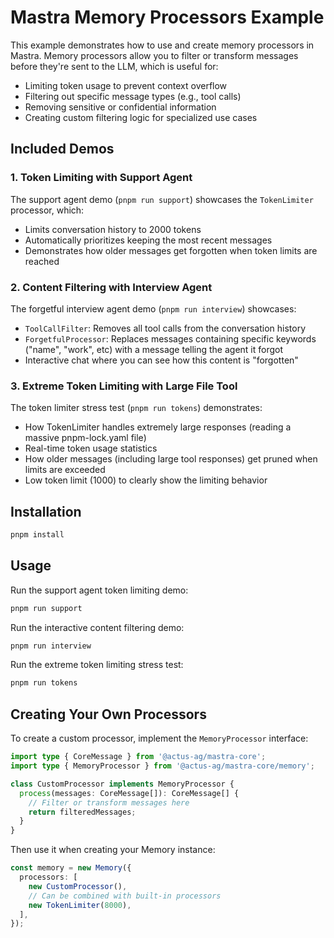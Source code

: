 # Mastra Memory Processors Example

This example demonstrates how to use and create memory processors in Mastra. Memory processors allow you to filter or transform messages before they're sent to the LLM, which is useful for:

- Limiting token usage to prevent context overflow
- Filtering out specific message types (e.g., tool calls)
- Removing sensitive or confidential information
- Creating custom filtering logic for specialized use cases

## Included Demos

### 1. Token Limiting with Support Agent

The support agent demo (`pnpm run support`) showcases the `TokenLimiter` processor, which:

- Limits conversation history to 2000 tokens
- Automatically prioritizes keeping the most recent messages
- Demonstrates how older messages get forgotten when token limits are reached

### 2. Content Filtering with Interview Agent

The forgetful interview agent demo (`pnpm run interview`) showcases:

- `ToolCallFilter`: Removes all tool calls from the conversation history
- `ForgetfulProcessor`: Replaces messages containing specific keywords ("name", "work", etc) with a message telling the agent it forgot
- Interactive chat where you can see how this content is "forgotten"

### 3. Extreme Token Limiting with Large File Tool

The token limiter stress test (`pnpm run tokens`) demonstrates:

- How TokenLimiter handles extremely large responses (reading a massive pnpm-lock.yaml file)
- Real-time token usage statistics
- How older messages (including large tool responses) get pruned when limits are exceeded
- Low token limit (1000) to clearly show the limiting behavior

## Installation

```bash
pnpm install
```

## Usage

Run the support agent token limiting demo:

```bash
pnpm run support
```

Run the interactive content filtering demo:

```bash
pnpm run interview
```

Run the extreme token limiting stress test:

```bash
pnpm run tokens
```

## Creating Your Own Processors

To create a custom processor, implement the `MemoryProcessor` interface:

```typescript
import type { CoreMessage } from '@actus-ag/mastra-core';
import type { MemoryProcessor } from '@actus-ag/mastra-core/memory';

class CustomProcessor implements MemoryProcessor {
  process(messages: CoreMessage[]): CoreMessage[] {
    // Filter or transform messages here
    return filteredMessages;
  }
}
```

Then use it when creating your Memory instance:

```typescript
const memory = new Memory({
  processors: [
    new CustomProcessor(),
    // Can be combined with built-in processors
    new TokenLimiter(8000),
  ],
});
```
